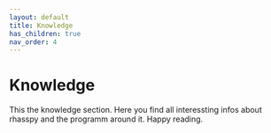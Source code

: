 ```yaml
---
layout: default
title: Knowledge
has_children: true
nav_order: 4
---
```


# Knowledge
This the knowledge section. Here you find all interessting infos about rhasspy and the programm around it. Happy reading.